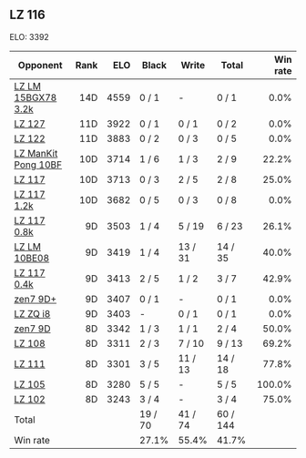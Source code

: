 ## LZ 116 ##

ELO: 3392

Opponent | Rank | ELO | Black | Write | Total | Win rate
---------|-----:|----:|-------|-------|-------|-------:
[LZ LM 15BGX78 3.2k](LZ%20LM%2015BGX78%203.2k.md) | 14D | 4559 | 0 / 1 | - | 0 / 1 | 0.0%
[LZ 127](LZ%20127.md) | 11D | 3922 | 0 / 1 | 0 / 1 | 0 / 2 | 0.0%
[LZ 122](LZ%20122.md) | 11D | 3883 | 0 / 2 | 0 / 3 | 0 / 5 | 0.0%
[LZ ManKit Pong 10BF](LZ%20ManKit%20Pong%2010BF.md) | 10D | 3714 | 1 / 6 | 1 / 3 | 2 / 9 | 22.2%
[LZ 117](LZ%20117.md) | 10D | 3713 | 0 / 3 | 2 / 5 | 2 / 8 | 25.0%
[LZ 117 1.2k](LZ%20117%201.2k.md) | 10D | 3682 | 0 / 5 | 0 / 3 | 0 / 8 | 0.0%
[LZ 117 0.8k](LZ%20117%200.8k.md) | 9D | 3503 | 1 / 4 | 5 / 19 | 6 / 23 | 26.1%
[LZ LM 10BE08](LZ%20LM%2010BE08.md) | 9D | 3419 | 1 / 4 | 13 / 31 | 14 / 35 | 40.0%
[LZ 117 0.4k](LZ%20117%200.4k.md) | 9D | 3413 | 2 / 5 | 1 / 2 | 3 / 7 | 42.9%
[zen7 9D+](zen7%209D+.md) | 9D | 3407 | 0 / 1 | - | 0 / 1 | 0.0%
[LZ ZQ i8](LZ%20ZQ%20i8.md) | 9D | 3403 | - | 0 / 1 | 0 / 1 | 0.0%
[zen7 9D](zen7%209D.md) | 8D | 3342 | 1 / 3 | 1 / 1 | 2 / 4 | 50.0%
[LZ 108](LZ%20108.md) | 8D | 3311 | 2 / 3 | 7 / 10 | 9 / 13 | 69.2%
[LZ 111](LZ%20111.md) | 8D | 3301 | 3 / 5 | 11 / 13 | 14 / 18 | 77.8%
[LZ 105](LZ%20105.md) | 8D | 3280 | 5 / 5 | - | 5 / 5 | 100.0%
[LZ 102](LZ%20102.md) | 8D | 3243 | 3 / 4 | - | 3 / 4 | 75.0%
Total | | | 19 / 70 | 41 / 74 | 60 / 144 | 
Win rate| | | 27.1% | 55.4% | 41.7% | 
